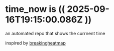 # time_now is (( 2025-09-16T19:15:00.086Z ))

an automated repo that shows the currnent time

inspired by [breakingheatmap](https://github.com/breakingheatmap/breakingheatmap)